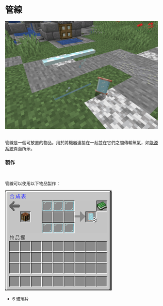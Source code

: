 # 管線

![](<../.gitbook/assets/image (8).png>)

\
管線是一個可放置的物品，用於將機器連接在一起並在它們之間傳輸氧氣，如[能源系統](../space/energy-systems.md)頁面所示。‌

### 製作

‌

管線可以使用以下物品製作：‌

![](<../.gitbook/assets/image (10).png>)

* 6 玻璃片
